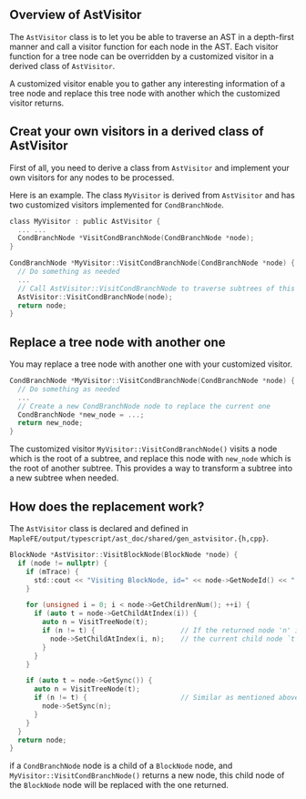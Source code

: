 ## Overview of AstVisitor

The `AstVisitor` class is to let you be able to traverse an AST in a depth-first manner and call a visitor
function for each node in the AST. Each visitor function for a tree node  can be overridden by a customized
visitor in a derived class of `AstVisitor`. 

A customized visitor enable you to gather any interesting information of a tree node and replace this tree
node with another which the customized visitor returns.

## Creat your own visitors in a derived class of AstVisitor

First of all, you need to derive a class from `AstVisitor` and implement your own visitors for any nodes to
be processed. 

Here is an example. The class `MyVisitor` is derived from `AstVisitor` and has two customized visitors
implemented for `CondBranchNode`. 
 

```c
class MyVisitor : public AstVisitor {
  ... ...
  CondBranchNode *VisitCondBranchNode(CondBranchNode *node);
}
```

```c
CondBranchNode *MyVisitor::VisitCondBranchNode(CondBranchNode *node) {
  // Do something as needed
  ...
  // Call AstVisitor::VisitCondBranchNode to traverse subtrees of this node if needed
  AstVisitor::VisitCondBranchNode(node);
  return node;
}
```

## Replace a tree node with another one

You may replace a tree node with another one with your customized visitor. 

```c
CondBranchNode *MyVisitor::VisitCondBranchNode(CondBranchNode *node) {
  // Do something as needed
  ...
  // Create a new CondBranchNode node to replace the current one
  CondBranchNode *new_node = ...;
  return new_node;
}
```

The customized visitor `MyVisitor::VisitCondBranchNode()` visits a node which is the root of a subtree, 
and replace this node with `new_node` which is the root of another subtree. This provides a way to
transform a subtree into a new subtree when needed.

## How does the replacement work?

The `AstVisitor` class is declared and defined in `MapleFE/output/typescript/ast_doc/shared/gen_astvisitor.{h,cpp}`.

```c
BlockNode *AstVisitor::VisitBlockNode(BlockNode *node) {
  if (node != nullptr) {
    if (mTrace) {
      std::cout << "Visiting BlockNode, id=" << node->GetNodeId() << "..." << std::endl;
    }

    for (unsigned i = 0; i < node->GetChildrenNum(); ++i) {
      if (auto t = node->GetChildAtIndex(i)) {
        auto n = VisitTreeNode(t);
        if (n != t) {                     // If the returned node 'n' is not the same as 't'
          node->SetChildAtIndex(i, n);    // the current child node `t` of BlockNode is replaced with 'n'
        }
      }
    }

    if (auto t = node->GetSync()) {
      auto n = VisitTreeNode(t);
      if (n != t) {                       // Similar as mentioned above
        node->SetSync(n);
      }
    }
  }
  return node;
}
```

if a `CondBranchNode` node is a child of a `BlockNode` node, and `MyVisitor::VisitCondBranchNode()` returns
a new node, this child node of the `BlockNode` node will be replaced with the one returned.
